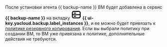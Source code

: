 После установки агента {{ backup-name }} ВМ будет добавлена в сервис **{{ backup-name }}** на вкладку ![machines](../../_assets/console-icons/server.svg) **{{ ui-key.yacloud.backup.label_instances }}**, и ее можно будет привязать к [политике резервного копирования](../../backup/concepts/policy.md). Если вы выбрали политику при создании ВМ, то ВМ уже привязана к политике, дополнительные действия не требуются.